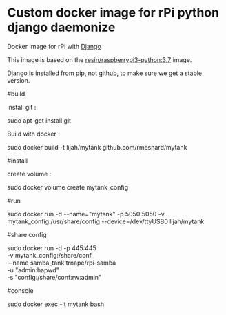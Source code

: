 # Custom docker image for rPi python django daemonize

Docker image for rPi with [Django](https://www.djangoproject.com/) 

This image is based on the [resin/raspberrypi3-python:3.7](https://hub.docker.com/r/resin/raspberrypi3-python/)
image. 

Django is installed from pip, not github, to make sure we get a stable
version. 

#build

install git :

sudo apt-get install git

Build with docker :

sudo docker build -t lijah/mytank github.com/rmesnard/mytank 


#install

create volume :

sudo docker volume create mytank_config

#run

sudo docker run -d --name="mytank" -p 5050:5050 -v mytank_config:/usr/share/config --device=/dev/ttyUSB0 lijah/mytank


#share config

sudo docker run -d -p 445:445 \
  -v  mytank_config:/share/conf \
  --name samba_tank trnape/rpi-samba \
  -u "admin:hapwd" \
  -s "config:/share/conf:rw:admin"

#console

sudo docker exec -it mytank bash
